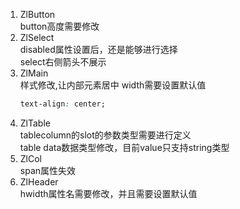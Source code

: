 1. ZlButton  
   button高度需要修改
2. ZlSelect  
   disabled属性设置后，还是能够进行选择  
   select右侧箭头不展示
3. ZlMain  
   样式修改,让内部元素居中
   width需要设置默认值
   ```css
   text-align: center;
   ```
4. ZlTable  
   tablecolumn的slot的参数类型需要进行定义  
   table data数据类型修改，目前value只支持string类型
5. ZlCol  
   span属性失效
6. ZlHeader  
   hwidth属性名需要修改，并且需要设置默认值

